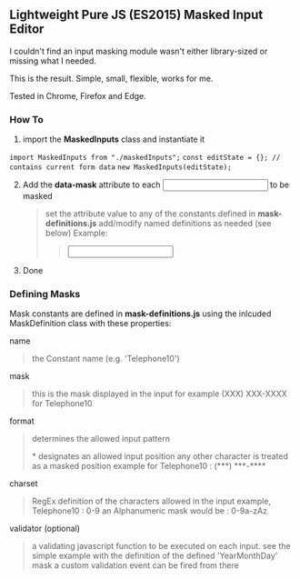 ## Lightweight Pure JS (ES2015) Masked Input Editor

I couldn't find an input masking module wasn't either library-sized or missing what I needed.

This is the result. Simple, small, flexible, works for me.

Tested in Chrome, Firefox and Edge.

### How To

1. import the **MaskedInputs** class and instantiate it

`import MaskedInputs from "./maskedInputs";`
`const editState = {}; // contains current form data`
`new MaskedInputs(editState);`

2.  Add the **data-mask** attribute to each <input> to be masked

    > set the attribute value to any of the constants defined in **mask-definitions.js**
    > add/modify named definitions as needed (see below)
    > Example:
    >
    > >  <input name="Phone" id="Phone" class="form-control" type="tel" data-mask="Telephone10"/>

3.  Done

### Defining Masks

Mask constants are defined in **mask-definitions.js** using the inlcuded MaskDefinition class with these properties:

name

> the Constant name (e.g. 'Telephone10')

mask

> this is the mask displayed in the input
> for example (XXX) XXX-XXXX for Telephone10

format

> determines the allowed input pattern
>
> \* designates an allowed input position
> any other character is treated as a masked position
> example for Telephone10 : (\*\*\*) \*\*\*-\*\*\*\*

charset

> RegEx definition of the characters allowed in the input
> example, Telephone10 : 0-9
> an Alphanumeric mask would be : 0-9a-zAz

validator (optional)

> a validating javascript function to be executed on each input.
> see the simple example with the definition of the defined 'YearMonthDay' mask
> a custom validation event can be fired from there

```

```
